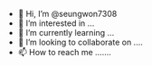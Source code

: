 - 👋 Hi, I’m @seungwon7308
- 👀 I’m interested in ...
- 🌱 I’m currently learning ...
- 💞️ I’m looking to collaborate on ....
- 📫 How to reach me .......

<!---
seungwon7308/seungwon7308 is a ✨ special ✨ repository because its `README.md` (this file) appears on your GitHub profile.
You can click the Preview link to take a look at your changes.
--->
